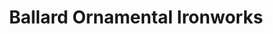 ---
title: "Ballard Ornamental Ironworks"
url: /seattle/ballard-ornamental-ironworks/
shop: trade
---